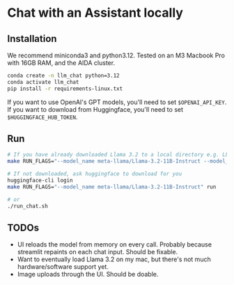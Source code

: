 # Chat with an Assistant locally

## Installation

We recommend miniconda3 and python3.12.
Tested on an M3 Macbook Pro with 16GB RAM, and the AIDA cluster.

```bash
conda create -n llm_chat python=3.12
conda activate llm_chat
pip install -r requirements-linux.txt
```

If you want to use OpenAI's GPT models, you'll need to set `$OPENAI_API_KEY`.
If you want to download from Huggingface, you'll need to set `$HUGGINGFACE_HUB_TOKEN`.

## Run

```bash
# If you have already downloaded Llama 3.2 to a local directory e.g. LLAMA_MODEL_PATH=/mnt/beegfs/bulk/mirror/localllama/localLlama-3.2-11B-Vision-Instruct
make RUN_FLAGS="--model_name meta-llama/Llama-3.2-11B-Instruct --model_local_path $LLAMA_MODEL_PATH" run

# If not downloaded, ask huggingface to download for you
huggingface-cli login
make RUN_FLAGS="--model_name meta-llama/Llama-3.2-11B-Instruct" run

# or
./run_chat.sh
```

## TODOs

- UI reloads the model from memory on every call. Probably because streamlit repaints on each chat input. Should be fixable.
- Want to eventually load Llama 3.2 on my mac, but there's not much hardware/software support yet.
- Image uploads through the UI. Should be doable.
